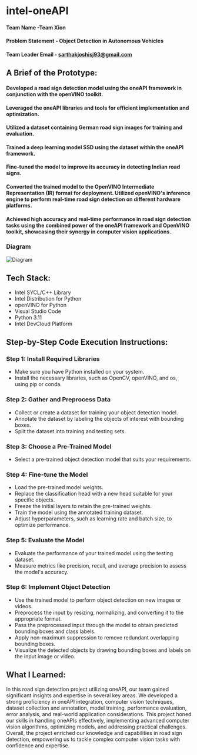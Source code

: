 # intel-oneAPI

#### Team Name -Team Xion
#### Problem Statement - Object Detection in Autonomous Vehicles
#### Team Leader Email - sarthakjoshisj93@gmail.com

## A Brief of the Prototype:
  #### Developed a road sign detection model using the oneAPI framework in conjunction with the openVINO toolkit. 
  ####  Leveraged the oneAPI libraries and tools for efficient implementation and optimization. 
  ####  Utilized a dataset containing German road sign images for training and evaluation. 
  ####  Trained a deep learning model SSD using the dataset within the oneAPI framework. 
  ####  Fine-tuned the model to improve its accuracy in detecting Indian road signs. 
  ####  Converted the trained model to the OpenVINO Intermediate Representation (IR) format for deployment. Utilized openVINO's inference engine to perform real-time    road sign detection on different hardware platforms. 
  ####  Achieved high accuracy and real-time performance in road sign detection tasks using the combined power of the oneAPI framework and OpenVINO toolkit, showcasing their synergy in computer vision applications.
  
  ### Diagram
  ![Diagram](https://github.com/Craniace/intel-oneAPI/assets/100042684/be5c1803-083c-4879-8cde-c2d4ec154092)


## Tech Stack: 
   * Intel SYCL/C++ Library
   * Intel Distribution for Python
   * openVINO for Python
   * Visual Studio Code
   * Python 3.11
   * Intel DevCloud Platform
   
## Step-by-Step Code Execution Instructions:
   ### Step 1: Install Required Libraries

- Make sure you have Python installed on your system.
- Install the necessary libraries, such as OpenCV, openVINO, and os, using pip or conda.

### Step 2: Gather and Preprocess Data

- Collect or create a dataset for training your object detection model.
- Annotate the dataset by labeling the objects of interest with bounding boxes.
- Split the dataset into training and testing sets.

### Step 3: Choose a Pre-Trained Model

- Select a pre-trained object detection model that suits your requirements.

### Step 4: Fine-tune the Model

- Load the pre-trained model weights.
- Replace the classification head with a new head suitable for your specific objects.
- Freeze the initial layers to retain the pre-trained weights.
- Train the model using the annotated training dataset.
- Adjust hyperparameters, such as learning rate and batch size, to optimize performance.

### Step 5: Evaluate the Model

- Evaluate the performance of your trained model using the testing dataset.
- Measure metrics like precision, recall, and average precision to assess the model's accuracy.

### Step 6: Implement Object Detection

- Use the trained model to perform object detection on new images or videos.
- Preprocess the input by resizing, normalizing, and converting it to the appropriate format.
- Pass the preprocessed input through the model to obtain predicted bounding boxes and class labels.
- Apply non-maximum suppression to remove redundant overlapping bounding boxes.
- Visualize the detected objects by drawing bounding boxes and labels on the input image or video.

  
## What I Learned:
   In this road sign detection project utilizing oneAPI, our team gained significant insights and expertise in several key areas. We developed a strong proficiency in oneAPI integration, computer vision techniques, dataset collection and annotation, model training, performance evaluation, error analysis, and real-world application considerations. This project honed our skills in handling oneAPIs effectively, implementing advanced computer vision algorithms, optimizing models, and addressing practical challenges. Overall, the project enriched our knowledge and capabilities in road sign detection, empowering us to tackle complex computer vision tasks with confidence and expertise.
